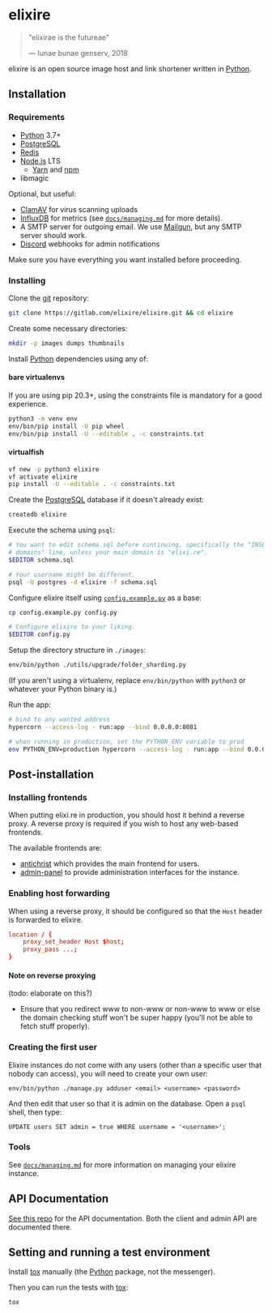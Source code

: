 # elixire

> "elixirae is the futureae"
>
> — lunae bunae genserv, 2018

elixire is an open source image host and link shortener written in [Python].

## Installation

### Requirements

- [Python] 3.7+
- [PostgreSQL]
- [Redis]
- [Node.js] LTS
  - [Yarn] and [npm]
- libmagic

[python]: https://www.python.org
[postgresql]: https://www.postgresql.org
[redis]: https://redis.io
[node.js]: https://nodejs.org
[yarn]: https://yarnpkg.com
[npm]: https://npmjs.com

Optional, but useful:

- [ClamAV] for virus scanning uploads
- [InfluxDB] for metrics (see [`docs/managing.md`](docs/managing.md) for more
  details).
- A SMTP server for outgoing email. We use [Mailgun], but any
  SMTP server should work.
- [Discord] webhooks for admin notifications

[clamav]: https://www.clamav.net
[influxdb]: https://www.influxdata.com
[mailgun]: https://mailgun.com
[discord]: https://discordapp.com

Make sure you have everything you want installed before proceeding.

### Installing

Clone the [git] repository:

[git]: https://git-scm.com

```bash
git clone https://gitlab.com/elixire/elixire.git && cd elixire
```

Create some necessary directories:

```bash
mkdir -p images dumps thumbnails
```

Install [Python] dependencies using any of:

#### bare virtualenvs

If you are using pip 20.3+, using the constraints file is mandatory for a
good experience.

```bash
python3 -m venv env
env/bin/pip install -U pip wheel
env/bin/pip install -U --editable . -c constraints.txt
```

#### virtualfish

```bash
vf new -p python3 elixire
vf activate elixire
pip install -U --editable . -c constraints.txt
```

Create the [PostgreSQL] database if it doesn't already exist:

```bash
createdb elixire
```

Execute the schema using `psql`:

```bash
# You want to edit schema.sql before continuing, specifically the "INSERT INTO
# domains" line, unless your main domain is "elixi.re".
$EDITOR schema.sql

# Your username might be different.
psql -U postgres -d elixire -f schema.sql
```

Configure elixire itself using [`config.example.py`](./config.example.py) as a
base:

```bash
cp config.example.py config.py

# Configure elixire to your liking.
$EDITOR config.py
```

Setup the directory structure in `./images`:

```bash
env/bin/python ./utils/upgrade/folder_sharding.py
```

(If you aren't using a virtualenv, replace `env/bin/python` with `python3` or
whatever your Python binary is.)

Run the app:

```bash
# bind to any wanted address
hypercorn --access-log - run:app --bind 0.0.0.0:8081

# when running in production, set the PYTHON_ENV variable to prod
env PYTHON_ENV=production hypercorn --access-log - run:app --bind 0.0.0.0:8081
```

## Post-installation

### Installing frontends

When putting elixi.re in production, you should host it behind a reverse proxy.
A reverse proxy is required if you wish to host any web-based frontends.

The available frontends are:

- [antichrist] which provides the main frontend for users.
- [admin-panel] to provide administration interfaces for the instance.

[antichrist]: https://gitlab.com/elixire/antichrist
[admin-panel]: https://gitlab.com/elixire/admin-panel

### Enabling host forwarding

When using a reverse proxy, it should be configured so that the `Host` header
is forwarded to elixire.

```conf
location / {
    proxy_set_header Host $host;
    proxy_pass ...;
}
```

#### Note on reverse proxying

(todo: elaborate on this?)

- Ensure that you redirect www to non-www or non-www to www or else the domain
  checking stuff won't be super happy (you'll not be able to fetch stuff
  properly).

### Creating the first user

Elixire instances do not come with any users (other than a specific user that
nobody can access), you will need to create your own user:

```
env/bin/python ./manage.py adduser <email> <username> <password>
```

And then edit that user so that it is admin on the database. Open a `psql` shell,
then type:

```
UPDATE users SET admin = true WHERE username = '<username>';
```

### Tools

See [`docs/managing.md`](docs/managing.md) for more information on managing your
elixire instance.

## API Documentation

[See this repo](https://gitlab.com/elixire/api-docs) for the API documentation.
Both the client and admin API are documented there.

## Setting and running a test environment

Install [tox] manually (the [Python] package, not the messenger).

[tox]: https://pypi.org/project/tox

Then you can run the tests with [tox]:

```bash
tox
```
